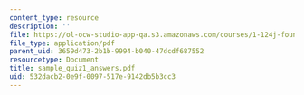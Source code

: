 ```yaml
---
content_type: resource
description: ''
file: https://ol-ocw-studio-app-qa.s3.amazonaws.com/courses/1-124j-foundations-of-software-engineering-fall-2000/532dacb20e9f0097517e9142db5b3cc3_sample_quiz1_answers.pdf
file_type: application/pdf
parent_uid: 3659d473-2b1b-9994-b040-47dcdf687552
resourcetype: Document
title: sample_quiz1_answers.pdf
uid: 532dacb2-0e9f-0097-517e-9142db5b3cc3
---
```

